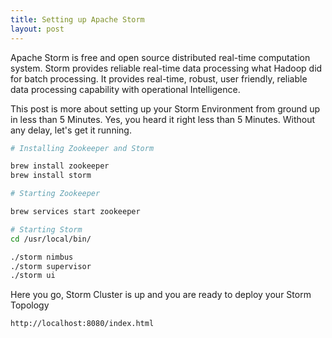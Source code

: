 ```yaml
---
title: Setting up Apache Storm
layout: post
---
```


Apache Storm is free and open source distributed real-time computation system. Storm provides reliable real-time data processing what Hadoop did for batch processing. It provides real-time, robust, user friendly, reliable data processing capability with operational Intelligence.

This post is more about setting up your Storm Environment from ground up in less than 5 Minutes. Yes, you heard it right less than 5 Minutes. Without any delay, let's get it running.


```bash
# Installing Zookeeper and Storm

brew install zookeeper
brew install storm
```

```bash
# Starting Zookeeper

brew services start zookeeper

# Starting Storm
cd /usr/local/bin/

./storm nimbus
./storm supervisor
./storm ui
```

Here you go, Storm Cluster is up and you are ready to deploy your Storm Topology

```
http://localhost:8080/index.html
```